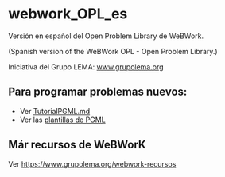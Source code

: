 # webwork_OPL_es
Versión en español del Open Problem Library de WeBWork.

(Spanish version of the WeBWork OPL - Open Problem Library.)

Iniciativa del Grupo LEMA: www.grupolema.org

## Para programar problemas nuevos:

*  Ver [TutorialPGML.md](TutorialPGML.md)
*  Ver las [plantillas de PGML](plantillas-machotes-PGML)


## Már recursos de WeBWorK
Ver https://www.grupolema.org/webwork-recursos
